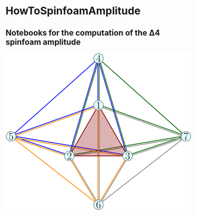 # HowToSpinfoamAmplitude  

## Notebooks for the computation of the Δ4 spinfoam amplitude 

![alt text](https://github.com/PietropaoloFrisoni/HowToSpinFoamAmplitude/blob/master/Pics/Triangulation.SVG?raw=true)


